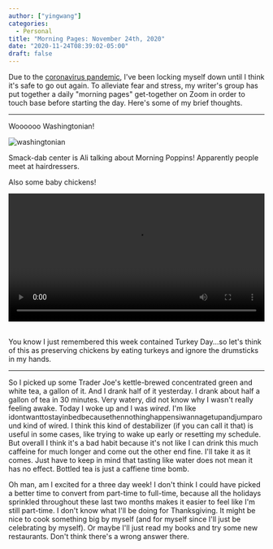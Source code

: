 ```yaml
---
author: ["yingwang"]
categories:
  - Personal
title: "Morning Pages: November 24th, 2020"
date: "2020-11-24T08:39:02-05:00"
draft: false
---
```


Due to the [coronavirus
pandemic](https://en.wikipedia.org/wiki/2019-20_coronavirus_pandemic), I've been
locking myself down until I think it's safe to go out again. To alleviate fear
and stress, my writer's group has put together a daily "morning pages"
get-together on Zoom in order to touch base before starting the day. Here's some
of my brief thoughts.

__________

Woooooo Washingtonian!

![washingtonian](/img/posts/2020/11/24/morning_pages.jpg)

Smack-dab center is Ali talking about Morning Poppins! Apparently people meet at
hairdressers.

Also some baby chickens!

<!-- https://stackoverflow.com/a/26276254 -->
<video style="width: 100%; width: -moz-available; width: -webkit-fill-available; width: fill-available; max-width: 100%;" controls>
    <source src="/video/posts/2020/11/24/morning_pages.mp4" type="video/mp4">
    Your browser does not support HTML5 video.
</video>
<br/>
<br/>

You know I just remembered this week contained Turkey Day...so let's think of
this as preserving chickens by eating turkeys and ignore the drumsticks in my
hands.

__________

So I picked up some Trader Joe's kettle-brewed concentrated green and white tea,
a gallon of it. And I drank half of it yesterday. I drank about half a gallon of
tea in 30 minutes. Very watery, did not know why I wasn't really feeling awake.
Today I woke up and I was *wired*. I'm like
idontwanttostayinbedbecausethennothinghappensiwannagetupandjumparound kind of
wired. I think this kind of destabilizer (if you can call it that) is useful in
some cases, like trying to wake up early or resetting my schedule. But overall I
think it's a bad habit because it's not like I can drink this much caffeine for
much longer and come out the other end fine. I'll take it as it comes. Just have
to keep in mind that tasting like water does not mean it has no effect. Bottled
tea is just a caffiene time bomb.

Oh man, am I excited for a three day week! I don't think I could have picked a
better time to convert from part-time to full-time, because all the holidays
sprinkled throughout these last two months makes it easier to feel like I'm
still part-time. I don't know what I'll be doing for Thanksgiving. It might be
nice to cook something big by myself (and for myself since I'll just be
celebrating by myself). Or maybe I'll just read my books and try some new
restaurants. Don't think there's a wrong answer there.
